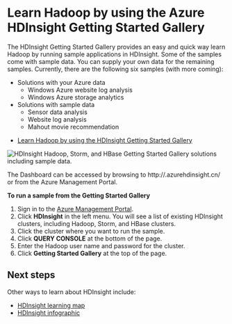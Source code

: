 <properties
   pageTitle="Learn Hadoop in HDInsight with the Sample Gallery | Windows Azure"
   description="Quickly learn Hadoop by running sample applications from the HDInsight Getting Started Gallery. Use sample data or supply your own."
   services="hdinsight"
   documentationCenter=""
   tags="azure-portal"
   authors="mumian"
   manager="paulettm"
   editor="cgronlun"/>

<tags
	ms.service="hdinsight"
	ms.date="07/09/2015"
	wacn.date=""/>

# Learn Hadoop by using the Azure HDInsight Getting Started Gallery

The HDInsight Getting Started Gallery provides an easy and quick way learn Hadoop by running sample applications in HDInsight. Some of the samples come with sample data. You can supply your own data for the remaining samples. Currently, there are the following six samples (with more coming):

- Solutions with your Azure data
	- Windows Azure website log analysis
	- Windows Azure storage analytics
- Solutions with sample data
	- Sensor data analysis
	- Website log analysis
	- Mahout movie recommendation

* [Learn Hadoop by using the HDInsight Getting Started Gallery](/documentation/articles/hdinsight-learn-hadoop-use-sample-gallery-v1)

![HDInsight Hadoop, Storm, and HBase Getting Started Gallery solutions including sample data.][hdinsight.sample.gallery]

The Dashboard can be accessed by browsing to http://<YourHDInsightClusterName>.azurehdinsight.cn/ or from the Azure Management Portal.

**To run a sample from the Getting Started Gallery**
1.	Sign in to the [Azure Management Portal][azure.portal].
2.	Click **HDInsight** in the left menu. You will see a list of existing HDInsight clusters, including Hadoop, Storm, and HBase clusters. 
3.	Click the cluster where you want to run the sample.
4.	Click **QUERY CONSOLE** at the bottom of the page.
5.	Enter the Hadoop user name and password for the cluster.
6.	Click **Getting Started Gallery** at the top of the page.

## Next steps
Other ways to learn about HDInsight include:

- [HDInsight learning map][hdinsight.learn.map]
- [HDInsight infographic][hdinsight.infographic]

<!--Image references-->
[hdinsight.sample.gallery]: ./media/hdinsight-learn-hadoop-use-sample-gallery/HDInsight-Getting-Started-Gallery.png
[hdinsight.twitter.sample]: ./media/hdinsight-learn-hadoop-use-sample-gallery/HDInsight-Twitter-Trend-Analysis-sample.png

<!--Link references-->
[hdinsight.learn.map]: /documentation/articles/hdinsight-learn-map
[hdinsight.infographic]: http://go.microsoft.com/fwlink/?linkid=523960
[azure.portal]:https://manage.windowsazure.cn
